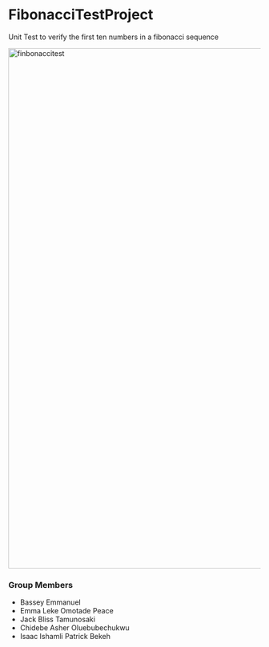 # FibonacciTestProject
Unit Test to verify the first ten numbers in a fibonacci sequence

<img width="1041" alt="finbonaccitest" src="https://github.com/bassey2002/FibonacciTestProject/assets/133603280/b6207487-66d4-4d08-8a16-2709116f68e3">


### Group Members
- Bassey Emmanuel
- Emma Leke Omotade Peace
- Jack Bliss Tamunosaki
- Chidebe Asher Oluebubechukwu
- Isaac Ishamli Patrick Bekeh
